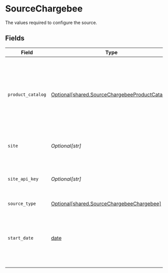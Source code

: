 # SourceChargebee

The values required to configure the source.


## Fields

| Field                                                                                                                                                                                                       | Type                                                                                                                                                                                                        | Required                                                                                                                                                                                                    | Description                                                                                                                                                                                                 | Example                                                                                                                                                                                                     |
| ----------------------------------------------------------------------------------------------------------------------------------------------------------------------------------------------------------- | ----------------------------------------------------------------------------------------------------------------------------------------------------------------------------------------------------------- | ----------------------------------------------------------------------------------------------------------------------------------------------------------------------------------------------------------- | ----------------------------------------------------------------------------------------------------------------------------------------------------------------------------------------------------------- | ----------------------------------------------------------------------------------------------------------------------------------------------------------------------------------------------------------- |
| `product_catalog`                                                                                                                                                                                           | [Optional[shared.SourceChargebeeProductCatalog]](undefined/models/shared/sourcechargebeeproductcatalog.md)                                                                                                  | :heavy_check_mark:                                                                                                                                                                                          | Product Catalog version of your Chargebee site. Instructions on how to find your version you may find <a href="https://apidocs.chargebee.com/docs/api?prod_cat_ver=2">here</a> under `API Version` section. |                                                                                                                                                                                                             |
| `site`                                                                                                                                                                                                      | *Optional[str]*                                                                                                                                                                                             | :heavy_check_mark:                                                                                                                                                                                          | The site prefix for your Chargebee instance.                                                                                                                                                                | airbyte-test                                                                                                                                                                                                |
| `site_api_key`                                                                                                                                                                                              | *Optional[str]*                                                                                                                                                                                             | :heavy_check_mark:                                                                                                                                                                                          | Chargebee API Key. See the <a href="https://docs.airbyte.com/integrations/sources/chargebee">docs</a> for more information on how to obtain this key.                                                       |                                                                                                                                                                                                             |
| `source_type`                                                                                                                                                                                               | [Optional[shared.SourceChargebeeChargebee]](undefined/models/shared/sourcechargebeechargebee.md)                                                                                                            | :heavy_check_mark:                                                                                                                                                                                          | N/A                                                                                                                                                                                                         |                                                                                                                                                                                                             |
| `start_date`                                                                                                                                                                                                | [date](https://docs.python.org/3/library/datetime.html#date-objects)                                                                                                                                        | :heavy_check_mark:                                                                                                                                                                                          | UTC date and time in the format 2021-01-25T00:00:00Z. Any data before this date will not be replicated.                                                                                                     | 2021-01-25T00:00:00Z                                                                                                                                                                                        |